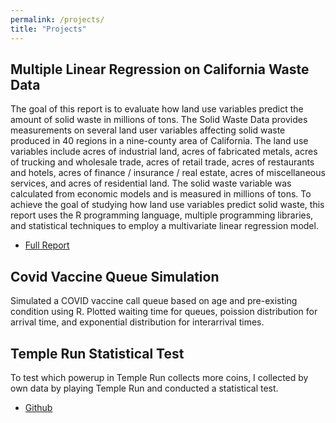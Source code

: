 ```yaml
---
permalink: /projects/
title: "Projects"
---
```


## Multiple Linear Regression on California Waste Data
The goal of this report is to evaluate how land use variables predict the amount of solid waste in millions of tons. The Solid Waste Data provides measurements on several land user variables affecting solid waste produced in 40 regions in a nine-county area of California. The land use variables include acres of industrial land, acres of fabricated metals, acres of trucking and wholesale trade, acres of retail trade, acres of restaurants and hotels, acres of finance / insurance / real estate, acres of miscellaneous services, and acres of residential land. The solid waste variable was calculated from economic models and is measured in millions of tons.
To achieve the goal of studying how land use variables predict solid waste, this report uses the R programming language, multiple programming libraries, and statistical techniques to employ a multivariate linear regression model.

- [Full Report](https://docs.google.com/document/d/1r5WNGwPZPRbmEzHWKOTjnHvrITZxvofNEbPzRQ4WroY/edit?usp=sharing)


## Covid Vaccine Queue Simulation 
Simulated a COVID vaccine call queue based on age and pre-existing condition using R. Plotted waiting time for queues, poission distribution for arrival time, and exponential distribution for interarrival times. 

## Temple Run Statistical Test 
To test which powerup in Temple Run collects more coins, I collected by own data by playing Temple Run and conducted a statistical test. 

- [Github](https://github.com/lillianyjiang/Temple-Run-Statistical-Test)
